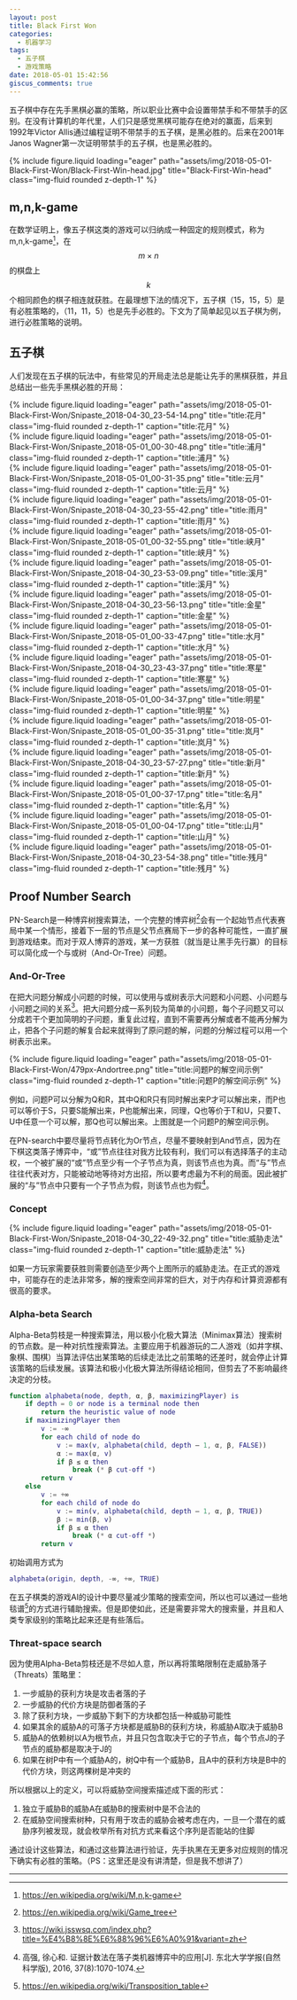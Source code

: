 ```yaml
---
layout: post
title: Black First Won
categories:
  - 机器学习
tags:
  - 五子棋
  - 游戏策略
date: 2018-05-01 15:42:56
giscus_comments: true
---
```



五子棋中存在先手黑棋必赢的策略，所以职业比赛中会设置带禁手和不带禁手的区别。在没有计算机的年代里，人们只是感觉黑棋可能存在绝对的赢面，后来到1992年Victor Allis通过编程证明不带禁手的五子棋，是黑必胜的。后来在2001年Janos Wagner第一次证明带禁手的五子棋，也是黑必胜的。

<div class="row">
    <div class="col-sm mt-3 mt-md-0">
        {% include figure.liquid loading="eager" path="assets/img/2018-05-01-Black-First-Won/Black-First-Win-head.jpg" title="Black-First-Win-head" class="img-fluid rounded z-depth-1" %}
    </div>
</div>

<!-- more -->

## m,n,k-game ##

在数学证明上，像五子棋这类的游戏可以归纳成一种固定的规则模式，称为m,n,k-game[^1]，在$$m\times n$$的棋盘上$$k$$个相同颜色的棋子相连就获胜。在最理想下法的情况下，五子棋（15，15，5）是有必胜策略的，（11，11，5）也是先手必胜的。下文为了简单起见以五子棋为例，进行必胜策略的说明。

## 五子棋 ##

人们发现在五子棋的玩法中，有些常见的开局走法总是能让先手的黑棋获胜，并且总结出一些先手黑棋必胜的开局：

<!-- 增加必胜开局的描述 -->

<div class="row">
    <div class="col-sm mt-3 mt-md-0">
        {% include figure.liquid loading="eager" path="assets/img/2018-05-01-Black-First-Won/Snipaste_2018-04-30_23-54-14.png" title="title:花月" class="img-fluid rounded z-depth-1" caption="title:花月" %}
    </div>
</div><div class="row">
    <div class="col-sm mt-3 mt-md-0">
        {% include figure.liquid loading="eager" path="assets/img/2018-05-01-Black-First-Won/Snipaste_2018-05-01_00-30-48.png" title="title:浦月" class="img-fluid rounded z-depth-1" caption="title:浦月" %}
    </div>
</div><div class="row">
    <div class="col-sm mt-3 mt-md-0">
        {% include figure.liquid loading="eager" path="assets/img/2018-05-01-Black-First-Won/Snipaste_2018-05-01_00-31-35.png" title="title:云月" class="img-fluid rounded z-depth-1" caption="title:云月" %}
    </div>
</div>

<div class="row">
    <div class="col-sm mt-3 mt-md-0">
        {% include figure.liquid loading="eager" path="assets/img/2018-05-01-Black-First-Won/Snipaste_2018-04-30_23-55-42.png" title="title:雨月" class="img-fluid rounded z-depth-1" caption="title:雨月" %}
    </div>
</div><div class="row">
    <div class="col-sm mt-3 mt-md-0">
        {% include figure.liquid loading="eager" path="assets/img/2018-05-01-Black-First-Won/Snipaste_2018-05-01_00-32-55.png" title="title:峡月" class="img-fluid rounded z-depth-1" caption="title:峡月" %}
    </div>
</div><div class="row">
    <div class="col-sm mt-3 mt-md-0">
        {% include figure.liquid loading="eager" path="assets/img/2018-05-01-Black-First-Won/Snipaste_2018-04-30_23-53-09.png" title="title:溪月" class="img-fluid rounded z-depth-1" caption="title:溪月" %}
    </div>
</div>

<div class="row">
    <div class="col-sm mt-3 mt-md-0">
        {% include figure.liquid loading="eager" path="assets/img/2018-05-01-Black-First-Won/Snipaste_2018-04-30_23-56-13.png" title="title:金星" class="img-fluid rounded z-depth-1" caption="title:金星" %}
    </div>
</div><div class="row">
    <div class="col-sm mt-3 mt-md-0">
        {% include figure.liquid loading="eager" path="assets/img/2018-05-01-Black-First-Won/Snipaste_2018-05-01_00-33-47.png" title="title:水月" class="img-fluid rounded z-depth-1" caption="title:水月" %}
    </div>
</div><div class="row">
    <div class="col-sm mt-3 mt-md-0">
        {% include figure.liquid loading="eager" path="assets/img/2018-05-01-Black-First-Won/Snipaste_2018-04-30_23-43-37.png" title="title:寒星" class="img-fluid rounded z-depth-1" caption="title:寒星" %}
    </div>
</div>

<div class="row">
    <div class="col-sm mt-3 mt-md-0">
        {% include figure.liquid loading="eager" path="assets/img/2018-05-01-Black-First-Won/Snipaste_2018-05-01_00-34-37.png" title="title:明星" class="img-fluid rounded z-depth-1" caption="title:明星" %}
    </div>
</div><div class="row">
    <div class="col-sm mt-3 mt-md-0">
        {% include figure.liquid loading="eager" path="assets/img/2018-05-01-Black-First-Won/Snipaste_2018-05-01_00-35-31.png" title="title:岚月" class="img-fluid rounded z-depth-1" caption="title:岚月" %}
    </div>
</div><div class="row">
    <div class="col-sm mt-3 mt-md-0">
        {% include figure.liquid loading="eager" path="assets/img/2018-05-01-Black-First-Won/Snipaste_2018-04-30_23-57-27.png" title="title:新月" class="img-fluid rounded z-depth-1" caption="title:新月" %}
    </div>
</div>

<div class="row">
    <div class="col-sm mt-3 mt-md-0">
        {% include figure.liquid loading="eager" path="assets/img/2018-05-01-Black-First-Won/Snipaste_2018-05-01_00-37-17.png" title="title:名月" class="img-fluid rounded z-depth-1" caption="title:名月" %}
    </div>
</div><div class="row">
    <div class="col-sm mt-3 mt-md-0">
        {% include figure.liquid loading="eager" path="assets/img/2018-05-01-Black-First-Won/Snipaste_2018-05-01_00-04-17.png" title="title:山月" class="img-fluid rounded z-depth-1" caption="title:山月" %}
    </div>
</div><div class="row">
    <div class="col-sm mt-3 mt-md-0">
        {% include figure.liquid loading="eager" path="assets/img/2018-05-01-Black-First-Won/Snipaste_2018-04-30_23-54-38.png" title="title:残月" class="img-fluid rounded z-depth-1" caption="title:残月" %}
    </div>
</div>

## Proof Number Search ##

PN-Search是一种博弈树搜索算法，一个完整的博弈树[^2]会有一个起始节点代表赛局中某一个情形，接着下一层的节点是父节点赛局下一步的各种可能性，一直扩展到游戏结束。而对于双人博弈的游戏，某一方获胜（就当是让黑手先行赢）的目标可以简化成一个与或树（And-Or-Tree）问题。

### And-Or-Tree ###

在把大问题分解成小问题的时候，可以使用与或树表示大问题和小问题、小问题与小问题之间的关系[^3]。把大问题分成一系列较为简单的小问题，每个子问题又可以分成若干个更加简明的子问题，重复此过程，直到不需要再分解或者不能再分解为止，把各个子问题的解复合起来就得到了原问题的解，问题的分解过程可以用一个树表示出来。

<div class="row">
    <div class="col-sm mt-3 mt-md-0">
        {% include figure.liquid loading="eager" path="assets/img/2018-05-01-Black-First-Won/479px-Andortree.png" title="title:问题P的解空间示例" class="img-fluid rounded z-depth-1" caption="title:问题P的解空间示例" %}
    </div>
</div>

例如，问题P可以分解为Q和R，其中Q和R只有同时解出来P才可以解出来，而P也可以等价于S，只要S能解出来，P也能解出来，同理，Q也等价于T和U，只要T、U中任意一个可以解，那Q也可以解出来。上图就是一个问题P的解空间示例。

在PN-search中要尽量将节点转化为Or节点，尽量不要映射到And节点，因为在下棋这类落子博弈中，“或”节点往往对我方比较有利，我们可以有选择落子的主动权，一个被扩展的“或”节点至少有一个子节点为真，则该节点也为真。而“与”节点往往代表对方，只能被动地等待对方出招，所以要考虑最为不利的局面。因此被扩展的“与”节点中只要有一个子节点为假，则该节点也为假[^4]。

### Concept ###

<div class="row">
    <div class="col-sm mt-3 mt-md-0">
        {% include figure.liquid loading="eager" path="assets/img/2018-05-01-Black-First-Won/Snipaste_2018-04-30_22-49-32.png" title="title:威胁走法" class="img-fluid rounded z-depth-1" caption="title:威胁走法" %}
    </div>
</div>

如果一方玩家需要获胜则需要创造至少两个上图所示的威胁走法。在正式的游戏中，可能存在的走法非常多，解的搜索空间非常的巨大，对于内存和计算资源都有很高的要求。

### Alpha-beta Search ###

Alpha-Beta剪枝是一种搜索算法，用以极小化极大算法（Minimax算法）搜索树的节点数。是一种对抗性搜索算法。主要应用于机器游玩的二人游戏（如井字棋、象棋、围棋）当算法评估出某策略的后续走法比之前策略的还差时，就会停止计算该策略的后续发展。该算法和极小化极大算法所得结论相同，但剪去了不影响最终决定的分枝。

```matlab
function alphabeta(node, depth, α, β, maximizingPlayer) is
    if depth = 0 or node is a terminal node then
        return the heuristic value of node
    if maximizingPlayer then
        v := -∞
        for each child of node do
            v := max(v, alphabeta(child, depth – 1, α, β, FALSE))
            α := max(α, v)
            if β ≤ α then
                break (* β cut-off *)
        return v
    else
        v := +∞
        for each child of node do
            v := min(v, alphabeta(child, depth – 1, α, β, TRUE))
            β := min(β, v)
            if β ≤ α then
                break (* α cut-off *)
        return v
```

初始调用方式为

```matlab
alphabeta(origin, depth, -∞, +∞, TRUE)
```

在五子棋类的游戏AI的设计中要尽量减少策略的搜索空间，所以也可以通过一些地毯谱[^5]的方式进行辅助搜索。但是即使如此，还是需要非常大的搜索量，并且和人类专家级别的策略比起来还是有些落后。

### Threat-space search ###

因为使用Alpha-Beta剪枝还是不尽如人意，所以再将策略限制在走威胁落子（Threats）策略里：

1. 一步威胁的获利方块是攻击者落的子
1. 一步威胁的代价方块是防御者落的子
1. 除了获利方块，一步威胁下剩下的方块都包括一种威胁可能性
1. 如果其余的威胁A的可落子方块都是威胁B的获利方块，称威胁A取决于威胁B
1. 威胁A的依赖树以A为根节点，并且只包含取决于它的子节点，每个节点J的子节点的威胁都是取决于J的
1. 如果在树P中有一个威胁A的，树Q中有一个威胁B，且A中的获利方块是B中的代价方块，则这两棵树是冲突的

所以根据以上的定义，可以将威胁空间搜索描述成下面的形式：

1. 独立于威胁B的威胁A在威胁B的搜索树中是不合法的
1. 在威胁空间搜索树种，只有用于攻击的威胁会被考虑在内，一旦一个潜在的威胁序列被发现，就会枚举所有对抗方式来看这个序列是否能站的住脚

通过设计这些算法，和通过这些算法进行验证，先手执黑在无更多对应规则的情况下确实有必胜的策略。（PS：这里还是没有讲清楚，但是我不想讲了）


---

[^1]: <https://en.wikipedia.org/wiki/M,n,k-game>
[^2]: <https://en.wikipedia.org/wiki/Game_tree>
[^3]: <https://wiki.jsswsq.com/index.php?title=%E4%B8%8E%E6%88%96%E6%A0%91&variant=zh>
[^4]: 高强, 徐心和. 证据计数法在落子类机器博弈中的应用[J]. 东北大学学报(自然科学版), 2016, 37(8):1070-1074.
[^5]: <https://en.wikipedia.org/wiki/Transposition_table>